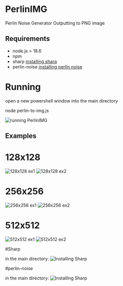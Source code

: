 # PerlinIMG


Perlin Noise Generator Outputting to PNG image

## Requirements

- node.js > 18.6 
- npm
- sharp [installing sharp](#Sharp)
- perlin-noise [installing perlin noise](#perlin-noise)

# Running 

open a new powershell window into the main directory

node perlin-to-img.js

![running PerlinIMG](https://github.com/Gerassu/perlin-img/blob/main/ignore/Run.png)

## Examples

# 128x128
  ![128x128 ex1](https://github.com/Gerassu/perlin-img/blob/main/Examples/128x128/noise%201-0.1-0.5%20128x128.png)
  ![128x128 ex2](https://github.com/Gerassu/perlin-img/blob/main/Examples/128x128/noise%205-0.1-0.1%20128x128.png)

  
# 256x256
  ![256x256 ex1](https://github.com/Gerassu/perlin-img/blob/main/Examples/256x256/noise%201-0.5-0.5%20256x256.png)
  ![256x256 ex2](https://github.com/Gerassu/perlin-img/blob/main/Examples/256x256/noise%205-0.5-0.1%20256x256.png)

  
# 512x512
  ![512x512 ex1](https://github.com/Gerassu/perlin-img/blob/main/Examples/512x512/noise%205-0.5-0.5%20512x512.png)
  ![512x512 ex2](https://github.com/Gerassu/perlin-img/blob/main/Examples/512x512/noise%205-0.5-0.1%20512x512.png)

#Sharp

  in the main directory:
  ![Installing Sharp](https://github.com/Gerassu/perlin-img/blob/main/ignore/sharp-example%20.png)

  
#perlin-noise

  in the main directory:
  ![Installing Sharp](https://github.com/Gerassu/perlin-img/blob/main/ignore/perlin-example.png)
